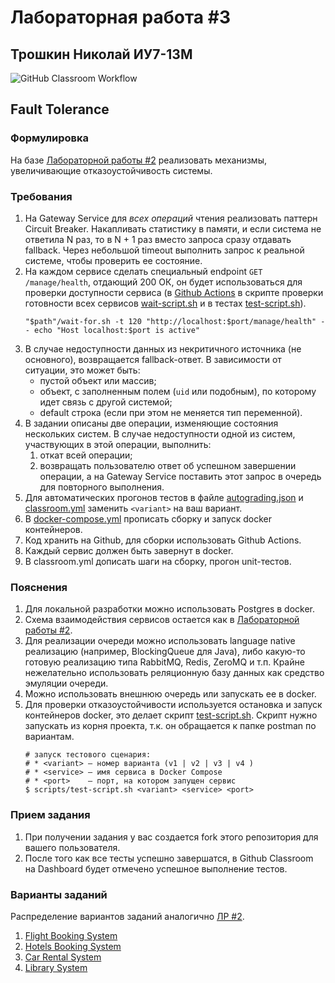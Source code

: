# Лабораторная работа #3

## Трошкин Николай ИУ7-13М

![GitHub Classroom Workflow](../../workflows/GitHub%20Classroom%20Workflow/badge.svg?branch=master)

## Fault Tolerance

### Формулировка

На базе [Лабораторной работы #2](https://github.com/bmstu-rsoi/lab2-template) реализовать механизмы, увеличивающие
отказоустойчивость системы.

### Требования

1. На Gateway Service для _всех операций_ чтения реализовать паттерн Circuit Breaker. Накапливать статистику в памяти, и
   если система не ответила N раз, то в N + 1 раз вместо запроса сразу отдавать fallback. Через небольшой timeout
   выполнить запрос к реальной системе, чтобы проверить ее состояние.
2. На каждом сервисе сделать специальный endpoint `GET /manage/health`, отдающий 200 ОК, он будет использоваться для
   проверки доступности сервиса (в [Github Actions](.github/workflows/classroom.yml) в скрипте проверки готовности всех
   сервисов [wait-script.sh](scripts/wait-script.sh) и в тестах [test-script.sh](scripts/test-script.sh)).
   ```shell
   "$path"/wait-for.sh -t 120 "http://localhost:$port/manage/health" -- echo "Host localhost:$port is active"
   ```
4. В случае недоступности данных из некритичного источника (не основного), возвращается fallback-ответ. В зависимости от
   ситуации, это может быть:
    * пустой объект или массив;
    * объект, с заполненным полем (`uid` или подобным), по которому идет связь с другой системой;
    * default строка (если при этом не меняется тип переменной).
5. В задании описаны две операции, изменяющие состояния нескольких систем. В случае недоступности одной из систем,
   участвующих в этой операции, выполнить:
    1. откат всей операции;
    2. возвращать пользователю ответ об успешном завершении операции, а на Gateway Service поставить этот запрос в
       очередь для повторного выполнения.
6. Для автоматических прогонов тестов в файле [autograding.json](.github/classroom/autograding.json)
   и [classroom.yml](.github/workflows/classroom.yml) заменить `<variant>` на ваш вариант.
7. В [docker-compose.yml](docker-compose.yml) прописать сборку и запуск docker контейнеров.
8. Код хранить на Github, для сборки использовать Github Actions.
9. Каждый сервис должен быть завернут в docker.
10. В classroom.yml дописать шаги на сборку, прогон unit-тестов.

### Пояснения

1. Для локальной разработки можно использовать Postgres в docker.
2. Схема взаимодействия сервисов остается как в [Лабораторной работы #2](https://github.com/bmstu-rsoi/lab2-template).
3. Для реализации очереди можно использовать language native реализацию (например, BlockingQueue для Java), либо
   какую-то готовую реализацию типа RabbitMQ, Redis, ZeroMQ и т.п. Крайне нежелательно использовать реляционную базу
   данных как средство эмуляции очереди.
4. Можно использовать внешнюю очередь или запускать ее в docker.
5. Для проверки отказоустойчивости используется остановка и запуск контейнеров docker, это делает
   скрипт [test-script.sh](scripts/test-script.sh). Скрипт нужно запускать из корня проекта, т.к. он обращается к папке
   postman по вариантам.
   ```shell
   # запуск тестового сценария:
   # * <variant> – номер варианта (v1 | v2 | v3 | v4 )
   # * <service> – имя сервиса в Docker Compose
   # * <port>    – порт, на котором запущен сервис
   $ scripts/test-script.sh <variant> <service> <port>
   ```

### Прием задания

1. При получении задания у вас создается fork этого репозитория для вашего пользователя.
2. После того как все тесты успешно завершатся, в Github Classroom на Dashboard будет отмечено успешное выполнение
   тестов.

### Варианты заданий

Распределение вариантов заданий аналогично [ЛР #2](https://github.com/bmstu-rsoi/lab2-template).

1. [Flight Booking System](v1/README.md)
2. [Hotels Booking System](v2/README.md)
3. [Car Rental System](v3/README.md)
4. [Library System](v4/README.md)
